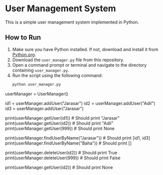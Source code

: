 # User Management System

This is a simple user management system implemented in Python.

## How to Run

1. Make sure you have Python installed. If not, download and install it from [Python.org](https://www.python.org/downloads/).
2. Download the `user_manager.py` file from this repository.
3. Open a command prompt or terminal and navigate to the directory containing `user_manager.py`.
4. Run the script using the following command:
   ```sh
   python user_manager.py
userManager = UserManager()

id1 = userManager.addUser("Jarasar")
id2 = userManager.addUser("Adil")
id3 = userManager.addUser("Jarasar")

print(userManager.getUser(id1))  # Should print "Jarasar"
print(userManager.getUser(id2))  # Should print "Adil"
print(userManager.getUser(999))  # Should print None

print(userManager.findUserByName("Jarasar"))  # Should print [id1, id3]
print(userManager.findUserByName("Baha"))  # Should print []

print(userManager.deleteUser(id2))  # Should print True
print(userManager.deleteUser(999))  # Should print False

print(userManager.getUser(id2))  # Should print None

